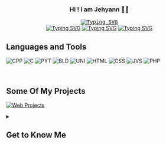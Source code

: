 <h3 align="center">Hi ! I am Jehyann 👋🏻</h3>

<p align="center"> 
  <samp>
    <a href=""><img src="https://readme-typing-svg.demolab.com?font=Fira+Code&pause=1000&color=FFADBE&random=false&width=435&lines=LOOKING+FOR+SUMMER+2024+INTERNSHIP" alt="Typing SVG"/></a>
  </samp>
  <br/>
  <a href="https://linktr.ee/jehyann"><img src="https://img.shields.io/badge/linktree-39E09B?style=for-the-badge&logo=linktree&logoColor=white" alt="Typing SVG"></a>
  <a href="https://hypothermiaoftheheart.tumblr.com/"><img src="https://img.shields.io/badge/Tumblr-%2336465D.svg?&style=for-the-badge&logo=Tumblr&logoColor=white" alt="Typing SVG"></a>
  <a href="https://dribbble.com/Jehyann"><img src="https://img.shields.io/badge/Dribbble-EA4C89?style=for-the-badge&logo=dribbble&logoColor=white" alt="Typing SVG"></a>
</p>

## Languages and Tools

<p align="center"> 
  
![CPP](https://img.shields.io/badge/C%2B%2B-00599C?style=for-the-badge&logo=c%2B%2B&logoColor=white)
![C](https://img.shields.io/badge/C-00599C?style=for-the-badge&logo=c&logoColor=white)
![PYT](https://img.shields.io/badge/Python-14354C?style=for-the-badge&logo=python&logoColor=white)
![BLD](https://img.shields.io/badge/blender-%23F5792A.svg?style=for-the-badge&logo=blender&logoColor=white)
![UNI](https://img.shields.io/badge/Unity-100000?style=for-the-badge&logo=unity&logoColor=white)
![HTML](https://img.shields.io/badge/HTML5-E34F26?style=for-the-badge&logo=html5&logoColor=white)
![CSS](https://img.shields.io/badge/CSS3-1572B6?style=for-the-badge&logo=css3&logoColor=white)
![JVS](https://img.shields.io/badge/JavaScript-F7DF1E?style=for-the-badge&logo=javascript&logoColor=black)
![PHP](https://img.shields.io/badge/PHP-777BB4?style=for-the-badge&logo=php&logoColor=white)
</p>

<br/>

## Some Of My Projects
[![Web Projects](https://github-readme-stats.vercel.app/api/pin/?username=Jehyann&repo=UnityInspiredGameObjects&border_color=0D1117&title_color=ffffff&bg_color=2C3138&text_color=ffffff&icon_color=FFADBE)](https://github.com/Jehyann/UnityInspiredGameObjects)

<details> 
  <summary><h2>Get to Know Me</h2></summary>
  <p align="justify">Hello! I'm Jehyann, a 21-year-old from France currently pursuing a Bachelor's degree in Game Technology and Programming at Gaming Campus Paris. I've also dedicated two years to learning languages, starting with Arabic then Chinese.<br/>
  My ultimate goal is to become a programmer in the field of artificial intelligence, with a strong desire to work abroad, especially in Japan. Outside of my studies, I have a passion for 3D modeling, virtual reality (VR), languages, and travel. I went alone to Japan at 16 and later explored Sweden.<br/>
  Explore my coding and learning journey, where my dedication to AI, passion for 3D modeling, VR, languages, and love of travel converge! Join me as I navigate the exciting intersections of technology and creativity.</p>
</details>



<!--
<br/>
//![Top Langs](https://github-readme-stats.vercel.app/api/top-langs/?username=Jehyann&layout=compact)
<br/>
-->
